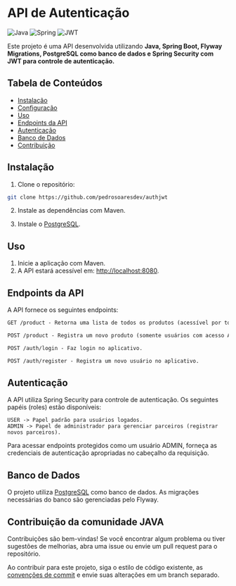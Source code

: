 # API de Autenticação

![Java](https://img.shields.io/badge/java-%23ED8B00.svg?style=for-the-badge&logo=openjdk&logoColor=white)
![Spring](https://img.shields.io/badge/spring-%236DB33F.svg?style=for-the-badge&logo=spring&logoColor=white)
![JWT](https://img.shields.io/badge/JWT-black?style=for-the-badge&logo=JSON%20web%20tokens)

Este projeto é uma API desenvolvida utilizando **Java, Spring Boot, Flyway Migrations, PostgreSQL como banco de dados e Spring Security com JWT para controle de autenticação.**

## Tabela de Conteúdos

- [Instalação](#instalação)
- [Configuração](#configuração)
- [Uso](#uso)
- [Endpoints da API](#endpoints-da-api)
- [Autenticação](#autenticação)
- [Banco de Dados](#banco-de-dados)
- [Contribuição](#contribuição)

## Instalação

1. Clone o repositório:

```bash
git clone https://github.com/pedrosoaresdev/authjwt
```

2. Instale as dependências com Maven.

3. Instale o [PostgreSQL](https://www.postgresql.org/).

## Uso

1. Inicie a aplicação com Maven.
2. A API estará acessível em: [http://localhost:8080](http://localhost:8080).

## Endpoints da API

A API fornece os seguintes endpoints:

```markdown
GET /product - Retorna uma lista de todos os produtos (acessível por todos os usuários autenticados).

POST /product - Registra um novo produto (somente usuários com acesso ADMIN).

POST /auth/login - Faz login no aplicativo.

POST /auth/register - Registra um novo usuário no aplicativo.
```

## Autenticação

A API utiliza Spring Security para controle de autenticação. Os seguintes papéis (roles) estão disponíveis:

```
USER -> Papel padrão para usuários logados.
ADMIN -> Papel de administrador para gerenciar parceiros (registrar novos parceiros).
```

Para acessar endpoints protegidos como um usuário ADMIN, forneça as credenciais de autenticação apropriadas no cabeçalho da requisição.

## Banco de Dados

O projeto utiliza [PostgreSQL](https://www.postgresql.org/) como banco de dados. As migrações necessárias do banco são gerenciadas pelo Flyway.

## Contribuição da comunidade JAVA

Contribuições são bem-vindas! Se você encontrar algum problema ou tiver sugestões de melhorias, abra uma issue ou envie um pull request para o repositório.

Ao contribuir para este projeto, siga o estilo de código existente, as [convenções de commit](https://www.conventionalcommits.org/pt-br/v1.0.0/ ) e envie suas alterações em um branch separado.
